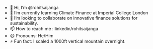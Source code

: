 - 👋 Hi, I’m @rohitsaijanga
- 🌱 I’m currently learning Climate Finance at Imperial College London
- 💞️ I’m looking to collaborate on innovative finance solutions for sustainability.
- 📫 How to reach me : linkedin/rohitsaijanga 
- 😄 Pronouns: He/Him
- ⚡ Fun fact: I scaled a 1000ft vertical mountain overnight.

<!---
rohitsaijangaicl/rohitsaijangaicl is a ✨ special ✨ repository because its `README.md` (this file) appears on your GitHub profile.
You can click the Preview link to take a look at your changes.
--->
